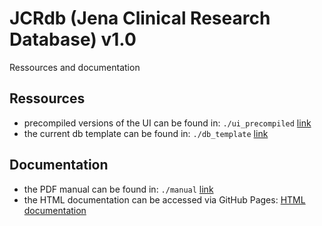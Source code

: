 # JCRdb (Jena Clinical Research Database) v1.0

Ressources and documentation

## Ressources

+ precompiled versions of the UI can be found in: `./ui_precompiled` [link](https://github.com/stebro01/research_database_sqlite_i2b2/)
+ the current db template can be found in: `./db_template` [link](https://github.com/stebro01/research_database_sqlite_i2b2/tree/648ddb066f86ec09824c8d0d31b59d51e2a08082/db_template)

## Documentation

+ the PDF manual can be found in: `./manual` [link](https://github.com/stebro01/research_database_sqlite_i2b2/blob/491a2c6115b05c83043b648bd8225b67ca255cd4/manual/technical_description_v202310sb.pdf)
+ the HTML documentation can be accessed via GitHub Pages: [HTML documentation](https://github.com/stebro01/research_database_sqlite_i2b2/tree/491a2c6115b05c83043b648bd8225b67ca255cd4/html)

